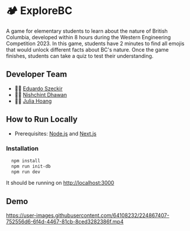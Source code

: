# 🏕️ ExploreBC

A game for elementary students to learn about the nature of British Columbia, developed within 8 hours during the Western Engineering Competition 2023. In this game, students have 2 minutes to find all emojis that would unlock different facts about BC's nature. Once the game finishes, students can take a quiz to test their understanding.


## Developer Team
- 🧑‍💻 [Eduardo Szeckir](https://github.com/szeckirjr) 
- 🧑‍💻 [Nishchint Dhawan](https://github.com/NishchintDhawan)
- 👩‍💻 [Julia Hoang](https://github.com/julhoang)

## How to Run Locally

- Prerequisites: [Node.js](https://nodejs.org/en/) and [Next.js](https://nextjs.org/)

### Installation

```bash
  npm install
  npm run init-db
  npm run dev
```
It should be running on [http://localhost:3000](http://localhost:3000)

## Demo 


https://user-images.githubusercontent.com/64108232/224867407-752556d6-6f4d-4467-81cb-8ced3282386f.mp4
